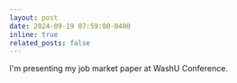 ```yaml
---
layout: post
date: 2024-09-19 07:59:00-0400
inline: true
related_posts: false
---
```


I'm presenting my job market paper at WashU Conference.
<!-- https://eaa-jobmarket.ie.edu/ -->